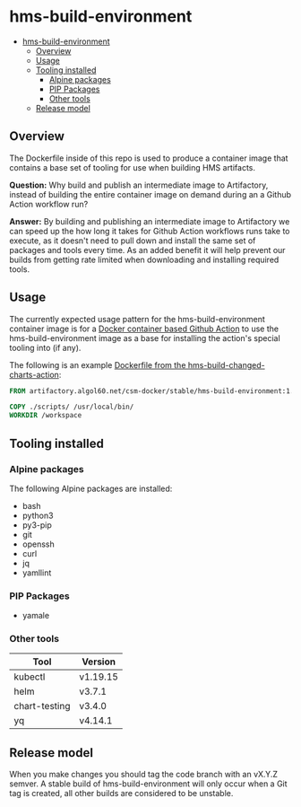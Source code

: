 # hms-build-environment

- [hms-build-environment](#hms-build-environment)
  - [Overview](#overview)
  - [Usage](#usage)
  - [Tooling installed](#tooling-installed)
    - [Alpine packages](#alpine-packages)
    - [PIP Packages](#pip-packages)
    - [Other tools](#other-tools)
  - [Release model](#release-model)

## Overview
The Dockerfile inside of this repo is used to produce a container image that contains a base set of tooling for use when building HMS artifacts.

**Question:** Why build and publish an intermediate image to Artifactory, instead of building the entire container image on demand during an a Github Action workflow run?

**Answer:** By building and publishing an intermediate image to Artifactory we can speed up the how long it takes for Github Action workflows runs take to execute, as it doesn't need to pull down and install the same set of packages and tools every time. As an added benefit it will help prevent our builds from getting rate limited when downloading and installing required tools. 

## Usage
The currently expected usage pattern for the hms-build-environment container image is for a [Docker container based Github Action](https://docs.github.com/en/actions/creating-actions/creating-a-docker-container-action) to use the hms-build-environment image as a base for installing the action's special tooling into (if any).

The following is an example [Dockerfile from the hms-build-changed-charts-action](https://github.com/Cray-HPE/hms-build-changed-charts-action/blob/main/Dockerfile):
```Dockerfile
FROM artifactory.algol60.net/csm-docker/stable/hms-build-environment:1.0.0

COPY ./scripts/ /usr/local/bin/
WORKDIR /workspace
```

## Tooling installed
### Alpine packages
The following Alpine packages are installed:
- bash
- python3
- py3-pip
- git
- openssh
- curl 
- jq
- yamllint

### PIP Packages
- yamale

### Other tools
| Tool          | Version  |
| ------------- | -------- |
| kubectl       | v1.19.15 |
| helm          | v3.7.1   | 
| chart-testing | v3.4.0   |
| yq            | v4.14.1  | 

## Release model

When you make changes you should tag the code branch with an vX.Y.Z semver. A stable build of hms-build-environment will only occur when a Git tag is created, all other builds are considered to be unstable.

